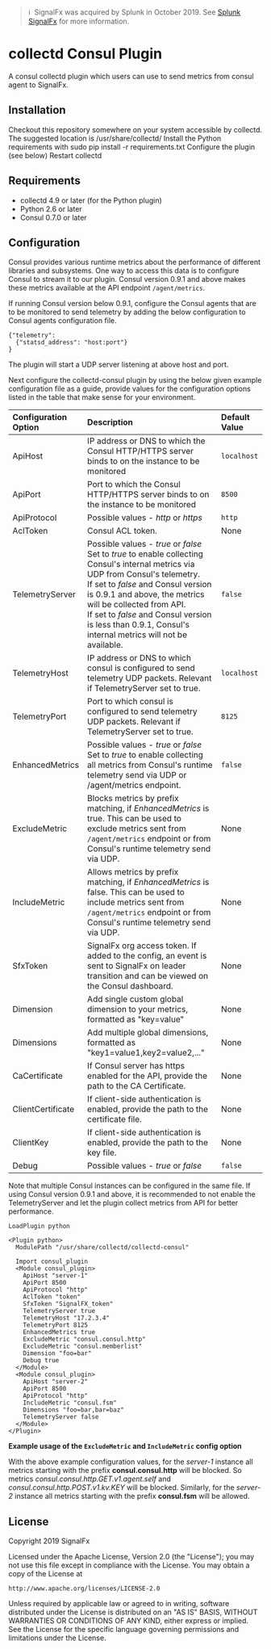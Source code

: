 >ℹ️&nbsp;&nbsp;SignalFx was acquired by Splunk in October 2019. See [Splunk SignalFx](https://www.splunk.com/en_us/investor-relations/acquisitions/signalfx.html) for more information.

# collectd Consul Plugin

A consul collectd plugin which users can use to send metrics from consul agent to SignalFx.

## Installation

Checkout this repository somewhere on your system accessible by collectd. The suggested location is /usr/share/collectd/
Install the Python requirements with sudo pip install -r requirements.txt
Configure the plugin (see below)
Restart collectd

## Requirements

* collectd 4.9 or later (for the Python plugin)
* Python 2.6 or later
* Consul 0.7.0 or later

## Configuration

Consul provides various runtime metrics about the performance of different libraries and subsystems. One way to access this data is to configure Consul to stream it to our plugin. Consul version 0.9.1 and above makes these metrics available at the API endpoint `/agent/metrics`.

If running Consul version below 0.9.1, configure the Consul agents that are to be monitored to send telemetry by adding the below configuration to Consul agents configuration file.
```
{"telemetry":
  {"statsd_address": "host:port"}
}
```
The plugin will start a UDP server listening at above host and port.

Next configure the collectd-consul plugin by using the below given example configuration file as a guide, provide values for the configuration options listed in the table that make sense for your environment.

**Configuration Option** | **Description** | **Default Value**
:------------------------|:----------------|:------------------
ApiHost	| IP address or DNS to which the Consul HTTP/HTTPS server binds to on the instance to be monitored | `localhost`
ApiPort |	Port to which the Consul HTTP/HTTPS server binds to on the instance to be monitored |	`8500`
ApiProtocol | Possible values - *http* or *https*	| `http`
AclToken | Consul ACL token. | None
TelemetryServer	| Possible values - *true* or *false*<br>Set to *true* to enable collecting Consul's internal metrics via UDP from Consul's telemetry.<br>If set to *false* and Consul version is 0.9.1 and above, the metrics will be collected from API.<br>If set to *false* and Consul version is less than 0.9.1, Consul's internal metrics will not be available. | `false`
TelemetryHost	| IP address or DNS to which consul is configured to send telemetry UDP packets. Relevant if TelemetryServer set to true. |	`localhost`
TelemetryPort	| Port to which consul is configured to send telemetry UDP packets. Relevant if TelemetryServer set to true. |	`8125`
EnhancedMetrics | Possible values - *true* or *false*<br>Set to *true* to enable collecting all metrics from Consul's runtime telemetry send via UDP or /agent/metrics endpoint. | `false`
ExcludeMetric | Blocks metrics by prefix matching, if *EnhancedMetrics* is true. This can be used to exclude metrics sent from `/agent/metrics` endpoint or from Consul's runtime telemetry send via UDP. | None
IncludeMetric | Allows metrics by prefix matching, if *EnhancedMetrics* is false. This can be used to include metrics sent from `/agent/metrics` endpoint or from Consul's runtime telemetry send via UDP. | None
SfxToken |	SignalFx org access token. If added to the config, an event is sent to SignalFx on leader transition and can be viewed on the Consul dashboard. |	None
Dimension | Add single custom global dimension to your metrics, formatted as "key=value" | None
Dimensions | Add multiple global dimensions, formatted as "key1=value1,key2=value2,..." | None
CaCertificate | If Consul server has https enabled for the API, provide the path to the CA Certificate. | None
ClientCertificate | If client-side authentication is enabled, provide the path to the certificate file. | None
ClientKey | If client-side authentication is enabled, provide the path to the key file. | None
Debug | Possible values - *true* or *false*<br> | `false`

Note that multiple Consul instances can be configured in the same file. If using Consul version 0.9.1 and above, it is recommended to not enable the TelemetryServer and let the plugin collect metrics from API for better performance.

```
LoadPlugin python

<Plugin python>
  ModulePath "/usr/share/collectd/collectd-consul"

  Import consul_plugin
  <Module consul_plugin>
    ApiHost "server-1"
    ApiPort 8500
    ApiProtocol "http"
    AclToken "token"
    SfxToken "SignalFX_token"
    TelemetryServer true
    TelemetryHost "17.2.3.4"
    TelemetryPort 8125
    EnhancedMetrics true
    ExcludeMetric "consul.consul.http"
    ExcludeMetric "consul.memberlist"
    Dimension "foo=bar"
    Debug true
  </Module>
  <Module consul_plugin>
    ApiHost "server-2"
    ApiPort 8500
    ApiProtocol "http"
    IncludeMetric "consul.fsm"
    Dimensions "foo=bar,bar=baz"
    TelemetryServer false
  </Module>
</Plugin>
```

**Example usage of the `ExcludeMetric` and `IncludeMetric` config option**

With the above example configuration values, for the *server-1* instance all metrics starting with the prefix **consul.consul.http** will be blocked.
So metrics *consul.consul.http.GET.v1.agent.self* and *consul.consul.http.POST.v1.kv.KEY* will be blocked. Similarly, for the *server-2* instance all metrics starting with the prefix **consul.fsm** will be allowed.

## License

Copyright 2019 SignalFx

Licensed under the Apache License, Version 2.0 (the "License");
you may not use this file except in compliance with the License.
You may obtain a copy of the License at

    http://www.apache.org/licenses/LICENSE-2.0

Unless required by applicable law or agreed to in writing, software
distributed under the License is distributed on an "AS IS" BASIS,
WITHOUT WARRANTIES OR CONDITIONS OF ANY KIND, either express or implied.
See the License for the specific language governing permissions and
limitations under the License.
